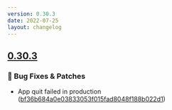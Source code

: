 ```yaml
---
version: 0.30.3
date: 2022-07-25
layout: changelog
---
```

## [0.30.3](#0.30.3)
### 🐛 Bug Fixes & Patches

- App quit failed in production ([bf36b684a0e03833053f015fad8048f188b022d1](https://github.com/Voxelum/x-minecraft-launcher/commit/bf36b684a0e03833053f015fad8048f188b022d1))